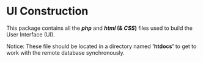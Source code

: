 UI Construction
===
This package contains all the **_php_** and **_html_ (& _CSS_)** files used to build the User Interface (UI).

Notice: These file should be located in a directory named **'htdocs'** to get to work with the remote database synchronously.

